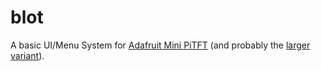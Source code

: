 # blot

A basic UI/Menu System for [Adafruit Mini PiTFT](https://www.adafruit.com/product/4393) (and probably the [larger variant](https://www.adafruit.com/product/4484)).
